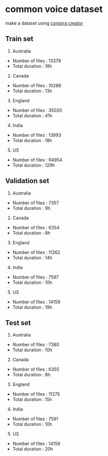 # common voice dataset
make a dataset using [corpora creator](https://github.com/mozilla/CorporaCreator)  

## Train set
1. Australia  
- Number of files : 13379
- Total duration : 18h

2. Canada  
- Number of files : 10288
- Total duration : 13h

3. England  
- Number of files : 35020
- Total duration : 41h

4. India  
- Number of files : 13993
- Total duration : 18h

5. US   
- Number of files : 94954
- Total duration : 129h

## Validation set
1. Australia  
- Number of files : 7357
- Total duration : 9h

2. Canada  
- Number of files : 6354
- Total duration : 8h

3. England  
- Number of files : 11262
- Total duration : 14h

4. India  
- Number of files : 7597
- Total duration : 10h

5. US   
- Number of files : 14159
- Total duration : 19h

## Test set
1. Australia  
- Number of files : 7380
- Total duration : 10h

2. Canada  
- Number of files : 6355
- Total duration : 8h

3. England  
- Number of files : 11275
- Total duration : 15h

4. India  
- Number of files : 7591
- Total duration : 10h

5. US  
- Number of files : 14159
- Total duration : 20h